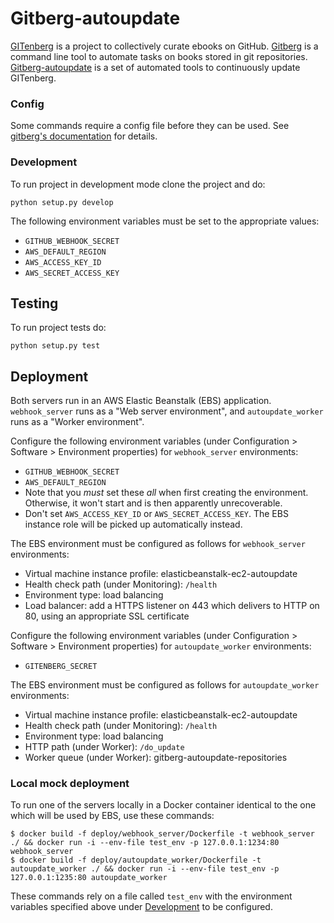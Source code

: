 # Gitberg-autoupdate
[GITenberg](https://gitenberg.org/) is a project to collectively curate ebooks on GitHub.
[Gitberg](https://github.com/gitenberg-dev/gitberg) is a command line tool to automate tasks on books stored in git repositories.
[Gitberg-autoupdate](https://github.com/gitenberg-dev/gitberg-autoupdate) is a set of automated tools to continuously update
GITenberg.


### Config

Some commands require a config file before they can be used.
See [gitberg's documentation](https://github.com/gitenberg-dev/gitberg/#config)
for details.

### Development

To run project in development mode clone the project and do:

    python setup.py develop

The following environment variables must be set to the appropriate values:
  * `GITHUB_WEBHOOK_SECRET`
  * `AWS_DEFAULT_REGION`
  * `AWS_ACCESS_KEY_ID`
  * `AWS_SECRET_ACCESS_KEY`

## Testing

To run project tests do:

    python setup.py test

## Deployment

Both servers run in an AWS Elastic Beanstalk (EBS) application. `webhook_server`
runs as a "Web server environment", and `autoupdate_worker` runs as a
"Worker environment".

Configure the following environment variables (under Configuration > Software > Environment properties) for `webhook_server` environments:
  * `GITHUB_WEBHOOK_SECRET`
  * `AWS_DEFAULT_REGION`
  * Note that you *must* set these *all* when first creating the environment.
    Otherwise, it won't start and is then apparently unrecoverable.
  * Don't set `AWS_ACCESS_KEY_ID` or `AWS_SECRET_ACCESS_KEY`. The EBS instance
    role will be picked up automatically instead.

The EBS environment must be configured as follows for `webhook_server` environments:
  * Virtual machine instance profile: elasticbeanstalk-ec2-autoupdate
  * Health check path (under Monitoring): `/health`
  * Environment type: load balancing
  * Load balancer: add a HTTPS listener on 443 which delivers to HTTP on 80, using an appropriate SSL certificate

Configure the following environment variables (under Configuration > Software > Environment properties) for `autoupdate_worker` environments:
  * `GITENBERG_SECRET`

The EBS environment must be configured as follows for `autoupdate_worker` environments:
  * Virtual machine instance profile: elasticbeanstalk-ec2-autoupdate
  * Health check path (under Monitoring): `/health`
  * Environment type: load balancing
  * HTTP path (under Worker): `/do_update`
  * Worker queue (under Worker): gitberg-autoupdate-repositories

### Local mock deployment

To run one of the servers locally in a Docker container identical to the one
which will be used by EBS, use these commands:
```console
$ docker build -f deploy/webhook_server/Dockerfile -t webhook_server ./ && docker run -i --env-file test_env -p 127.0.0.1:1234:80 webhook_server
$ docker build -f deploy/autoupdate_worker/Dockerfile -t autoupdate_worker ./ && docker run -i --env-file test_env -p 127.0.0.1:1235:80 autoupdate_worker
```

These commands rely on a file called `test_env` with the environment variables
specified above under [Development](#development) to be configured.

